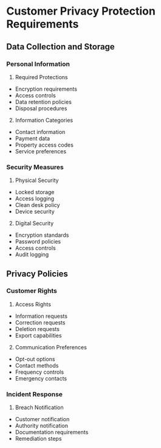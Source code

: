 # Customer Privacy Protection Requirements

## Data Collection and Storage

### Personal Information
1. Required Protections
- Encryption requirements
- Access controls
- Data retention policies
- Disposal procedures

2. Information Categories
- Contact information
- Payment data
- Property access codes
- Service preferences

### Security Measures
1. Physical Security
- Locked storage
- Access logging
- Clean desk policy
- Device security

2. Digital Security
- Encryption standards
- Password policies
- Access controls
- Audit logging

## Privacy Policies

### Customer Rights
1. Access Rights
- Information requests
- Correction requests
- Deletion requests
- Export capabilities

2. Communication Preferences
- Opt-out options
- Contact methods
- Frequency controls
- Emergency contacts

### Incident Response
1. Breach Notification
- Customer notification
- Authority notification
- Documentation requirements
- Remediation steps
